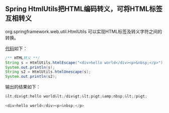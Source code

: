 ## Spring HtmlUtils把HTML编码转义，可将HTML标签互相转义



org.springframework.web.util.HtmlUtils 可以实现HTML标签及转义字符之间的转换。 



[代码](http://www.xuebuyuan.com/)如下： 

```java
/** HTML转义 **/  
String s = HtmlUtils.htmlEscape("<div>hello world</div><p>&nbsp;</p>");  
System.out.println(s);  
String s2 = HtmlUtils.htmlUnescape(s);  
System.out.println(s2);  
```



输出的结果如下：

```java
&lt;div&gt;hello world&lt;/div&gt;&lt;p&gt;&amp;nbsp;&lt;/p&gt;  
  
<div>hello world</div><p>&nbsp;</p>  
```

